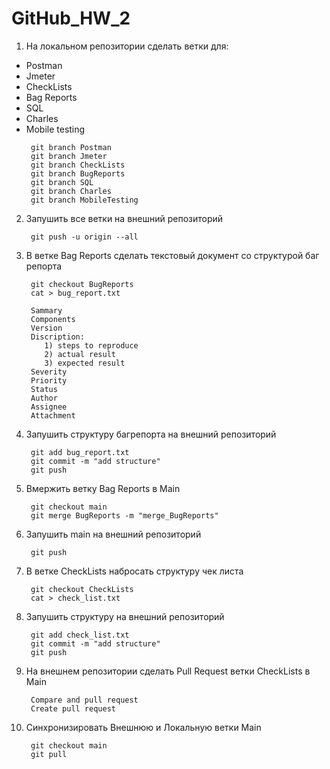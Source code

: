 # GitHub_HW_2


1. На локальном репозитории сделать ветки для:
- Postman
- Jmeter
- CheckLists
- Bag Reports
- SQL
- Charles
- Mobile testing
    ```
     git branch Postman
     git branch Jmeter
     git branch CheckLists
     git branch BugReports
     git branch SQL
     git branch Charles
     git branch MobileTesting
    ```


2. Запушить все ветки на внешний репозиторий
    ```
     git push -u origin --all
    ```

3. В ветке Bag Reports сделать текстовый документ со структурой баг репорта
    ```
     git checkout BugReports
     cat > bug_report.txt
     
     Sammary
     Components
     Version
     Discription:
	    1) steps to reproduce
	    2) actual result
	    3) expected result
     Severity
     Priority
     Status
     Author
     Assignee
     Attachment
    ```


4. Запушить структуру багрепорта на внешний репозиторий
    ```
     git add bug_report.txt
     git commit -m "add structure"
     git push
    ```

5. Вмержить ветку Bag Reports в Main
    ```
     git checkout main
     git merge BugReports -m "merge_BugReports"
    ```

6. Запушить main на внешний репозиторий
    ```
     git push
    ```

7. В ветке CheckLists набросать структуру чек листа
    ```
     git checkout CheckLists
     cat > check_list.txt
    ```

8. Запушить структуру на внешний репозиторий
    ```
     git add check_list.txt
     git commit -m "add structure"
     git push
    ```


9. На внешнем репозитории сделать Pull Request ветки CheckLists в Main
    ```
     Compare and pull request
     Create pull request
    ```

10. Синхронизировать Внешнюю и Локальную ветки Main
    ```
     git checkout main
     git pull
    ```
